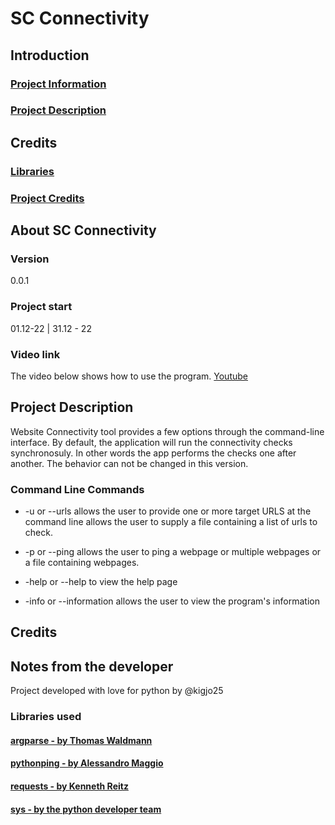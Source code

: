 # SC Connectivity


##  Introduction
### [Project Information](#ProjectInformation)<br>
### [Project Description](#ProjecDescription)<br>

##  Credits
### [Libraries](#libraries)<br>
### [Project Credits](#ProjectCredits)

##  About SC Connectivity

### Version

0.0.1

### Project start

01.12-22 | 31.12 - 22

### Video link

The video below shows how to use the program.
[Youtube](https://www.youtube.com/watch?v=j-iIdt9iBcY)

##  Project Description

Website Connectivity tool provides a few options through the command-line interface.
By default, the application will run the connectivity checks synchronosuly. In other words the app performs the checks one after another. 
The behavior can not be changed in this version.

###   Command Line Commands

- -u or --urls allows the user to provide one or more target URLS at the command line allows the user to supply a file containing a list of urls to check.

- -p or --ping allows the user to ping a webpage or multiple webpages or a file containing webpages.

- -help or --help to view the help page
- -info or --information allows the user to view the program's information

## Credits

##  Notes from the developer

Project developed with love for python by @kigjo25<br>

###  Libraries used

#### [argparse      - by Thomas Waldmann](https://pypi.org/project/argparse/)
#### [pythonping    - by Alessandro Maggio](https://pypi.org/project/pythonping/)
#### [requests      - by  Kenneth Reitz](https://requests.readthedocs.io/en/latest/)
#### [sys           - by the python developer team](https://docs.python.org/3/library/sys.html)
